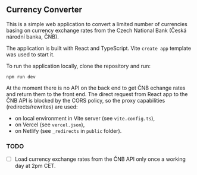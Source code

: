 ## Currency Converter

This is a simple web application to convert a limited number of currencies basing on currency exchange rates from the Czech National Bank (Česká národní banka, ČNB).

The application is built with React and TypeScript. Vite `create app` template was used to start it.

To run the application locally, clone the repository and run:
```shell
npm run dev
```

At the moment there is no API on the back end to get ČNB echange rates and return them to the front end. The direct request from React app to the ČNB API is blocked by the CORS policy, so the proxy capabilities (redirects/rewrites) are used:
* on local environment in Vite server (see `vite.config.ts`),
* on Vercel (see `vercel.json`),
* on Netlify (see `_redirects` in `public` folder).

### TODO
- [ ] Load currency exchange rates from the ČNB API only once a working day at 2pm CET.
